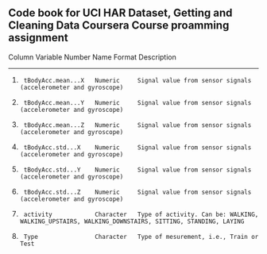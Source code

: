 ## Code book for UCI HAR Dataset, Getting and Cleaning Data Coursera Course proamming assignment

Column	Variable
Number	Name				Format		Description
------  ------------------  --------	----------------
1.		tBodyAcc.mean...X	Numeric		Signal value from sensor signals (accelerometer and gyroscope)
2.		tBodyAcc.mean...Y	Numeric		Signal value from sensor signals (accelerometer and gyroscope)
3.		tBodyAcc.mean...Z	Numeric		Signal value from sensor signals (accelerometer and gyroscope)
4.		tBodyAcc.std...X	Numeric		Signal value from sensor signals (accelerometer and gyroscope)
5.		tBodyAcc.std...Y	Numeric		Signal value from sensor signals (accelerometer and gyroscope)
6.		tBodyAcc.std...Z 	Numeric		Signal value from sensor signals (accelerometer and gyroscope)
7.		activity			Character	Type of activity. Can be: WALKING, WALKING_UPSTAIRS, WALKING_DOWNSTAIRS, SITTING, STANDING, LAYING
8.		Type				Character	Type of mesurement, i.e., Train or Test
